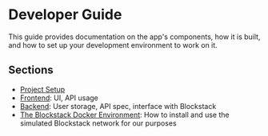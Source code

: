 # Developer Guide

This guide provides documentation on the app's components, how it is built, and how to set up your development environment to work on it.

## Sections

- [Project Setup](project-setup.md)
- [Frontend](frontend.md): UI, API usage
- [Backend](backend.md): User storage, API spec, interface with Blockstack
- [The Blockstack Docker Environment](blockstack.md): How to install and use the simulated Blockstack network for our purposes
